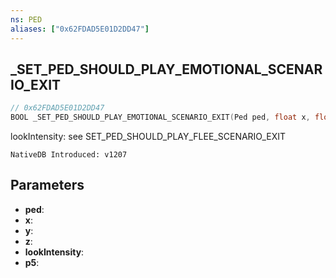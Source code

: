 ```yaml
---
ns: PED
aliases: ["0x62FDAD5E01D2DD47"]
---
```

## _SET_PED_SHOULD_PLAY_EMOTIONAL_SCENARIO_EXIT

```c
// 0x62FDAD5E01D2DD47
BOOL _SET_PED_SHOULD_PLAY_EMOTIONAL_SCENARIO_EXIT(Ped ped, float x, float y, float z, int lookIntensity, BOOL p5);
```

lookIntensity: see SET_PED_SHOULD_PLAY_FLEE_SCENARIO_EXIT

```
NativeDB Introduced: v1207
```

## Parameters
* **ped**:
* **x**:
* **y**:
* **z**:
* **lookIntensity**:
* **p5**:
